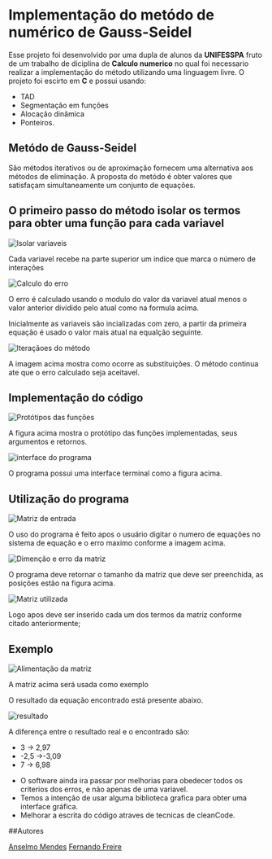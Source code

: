 # Implementação do metódo de numérico de Gauss-Seidel

Esse projeto foi desenvolvido por uma dupla de alunos da **UNIFESSPA** fruto de um trabalho de diciplina de **Calculo numerico** no qual foi necessario realizar a implementação do método utilizando uma linguagem livre. O projeto foi escirto em **C** e possui usando:
* TAD
* Segmentação em funções
* Alocação dinâmica
* Ponteiros.

## Metódo de Gauss-Seidel

São métodos iterativos ou de aproximação fornecem uma alternativa aos métodos de eliminação. A proposta do metódo é obter valores que satisfaçam simultaneamente um conjunto de equações.

## O primeiro passo do método isolar os termos para obter uma função para cada variavel

![Isolar variaveis](https://github.com/anselmomendes/Implementacao-metodo-de-Gauss-Seidel/blob/master/imagens/001.jpg)

Cada variavel recebe na parte superior um indice que marca o número de interações

![Calculo do erro](https://github.com/anselmomendes/Implementacao-metodo-de-Gauss-Seidel/blob/master/imagens/002.jpg)

O erro é calculado usando o modulo do valor da variavel atual menos o valor anterior dividido pelo atual como na formula acima.

Inicialmente as variaveis são incializadas com zero, a partir da primeira equação é usado o valor mais atual na equalção seguinte.

![Iteraçãoes do método](https://github.com/anselmomendes/Implementacao-metodo-de-Gauss-Seidel/blob/master/imagens/003.jpg)

A imagem acima mostra como ocorre as substituições. O método continua ate que o erro calculado seja aceitavel.

## Implementação do código

![Protótipos das funções](https://github.com/anselmomendes/Implementacao-metodo-de-Gauss-Seidel/blob/master/imagens/004.jpg)

A figura acima mostra o protótipo das funções implementadas, seus argumentos e retornos.

![interface do programa](https://github.com/anselmomendes/Implementacao-metodo-de-Gauss-Seidel/blob/master/imagens/005.jpg)

O programa possui uma interface terminal como a figura acima.

## Utilização do programa

![Matriz de entrada](https://github.com/anselmomendes/Implementacao-metodo-de-Gauss-Seidel/blob/master/imagens/007.jpg)

O uso do programa é feito apos o usuário digitar o numero de equações no sistema de equação e o erro maximo conforme a imagem acima.

![Dimenção e erro da matriz](https://github.com/anselmomendes/Implementacao-metodo-de-Gauss-Seidel/blob/master/imagens/006.jpg)

O programa deve retornar o tamanho da matriz que deve ser preenchida, as posições estão na figura acima.

![Matriz utilizada](https://github.com/anselmomendes/Implementacao-metodo-de-Gauss-Seidel/blob/master/imagens/009.jpg)

Logo apos deve ser inserido cada um dos termos da matriz conforme citado anteriormente;


## Exemplo

![Alimentação da matriz](https://github.com/anselmomendes/Implementacao-metodo-de-Gauss-Seidel/blob/master/imagens/008.jpg)

A matriz acima será usada como exemplo

O resultado da equação encontrado está presente abaixo.

![resultado](https://github.com/anselmomendes/Implementacao-metodo-de-Gauss-Seidel/blob/master/imagens/010.jpg)

A diferença entre o resultado real  e o encontrado são:

-  3 -> 2,97
- -2,5 ->-3,09
-  7 -> 6,98

* O software ainda ira passar por melhorias para obedecer todos os criterios dos erros, e não apenas de uma variavel.
* Temos a intenção de usar alguma biblioteca grafica para obter uma interface gráfica.
* Melhorar a escrita do código atraves de tecnicas de cleanCode.

##Autores

[Anselmo Mendes](https://github.com/anselmomendes)
[Fernando Freire](https://github.com/fernandofreire01)

